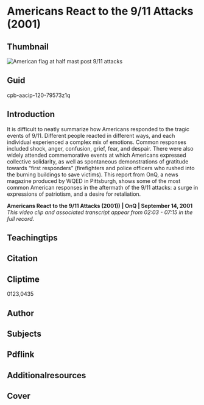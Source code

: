 # Americans React to the 9/11 Attacks (2001)

## Thumbnail

![American flag at half mast post 9/11 attacks](https://s3.amazonaws.com/americanarchive.org/primary_source_sets/2_War_On_Terror.jpg "American flag at half mast post 9/11 attacks")


## Guid
cpb-aacip-120-79573z1q

## Introduction

It is difficult to neatly summarize how Americans responded to the tragic events of 9/11. Different people reacted in different ways, and each individual experienced a complex mix of emotions. Common responses included shock, anger, confusion, grief, fear, and despair. There were also widely attended commemorative events at which Americans expressed collective solidarity, as well as spontaneous demonstrations of gratitude towards “first responders” (firefighters and police officers who rushed into the burning buildings to save victims). This report from OnQ, a news magazine produced by WQED in Pittsburgh, shows some of the most common American responses in the aftermath of the 9/11 attacks: a surge in expressions of patriotism, and a desire for retaliation.

<b>Americans React to the 9/11 Attacks (2001))</b>
<b>| OnQ | September 14, 2001 </b>
<i>This video clip and associated transcript appear from 02:03 - 07:15 in the full record.</i>

## Teachingtips

## Citation

## Cliptime

0123,0435

## Author
## Subjects
## Pdflink
## Additionalresources
## Cover
